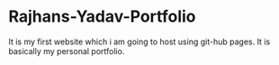# Rajhans-Yadav-Portfolio
It is my first website which i am going to host using git-hub pages. It is basically my personal portfolio.
